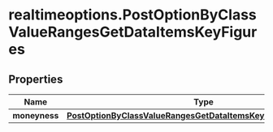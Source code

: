 # realtimeoptions.PostOptionByClassValueRangesGetDataItemsKeyFigures

## Properties

Name | Type | Description | Notes
------------ | ------------- | ------------- | -------------
**moneyness** | [**PostOptionByClassValueRangesGetDataItemsKeyFiguresMoneyness**](PostOptionByClassValueRangesGetDataItemsKeyFiguresMoneyness.md) |  | [optional] 


